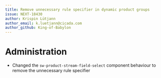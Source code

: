 ```yaml
---
title: Remove unnecessary rule specifier in dynamic product groups
issue: NEXT-18430
author: Krispin Lütjann
author_email: k.luetjann@cicada.com
author_github: King-of-Babylon
---
```

# Administration
* Changed the `sw-product-stream-field-select` component behaviour to remove the unnecessary rule specifier
